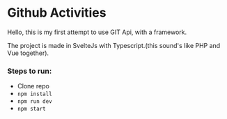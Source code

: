 # Github Activities

Hello, this is my first attempt to use GIT Api, with a framework.

The project is made in SvelteJs with Typescript.(this sound's like PHP and Vue together).

### Steps to run:
- Clone repo
- ```npm install```
- ```npm run dev```
- ```npm start```
